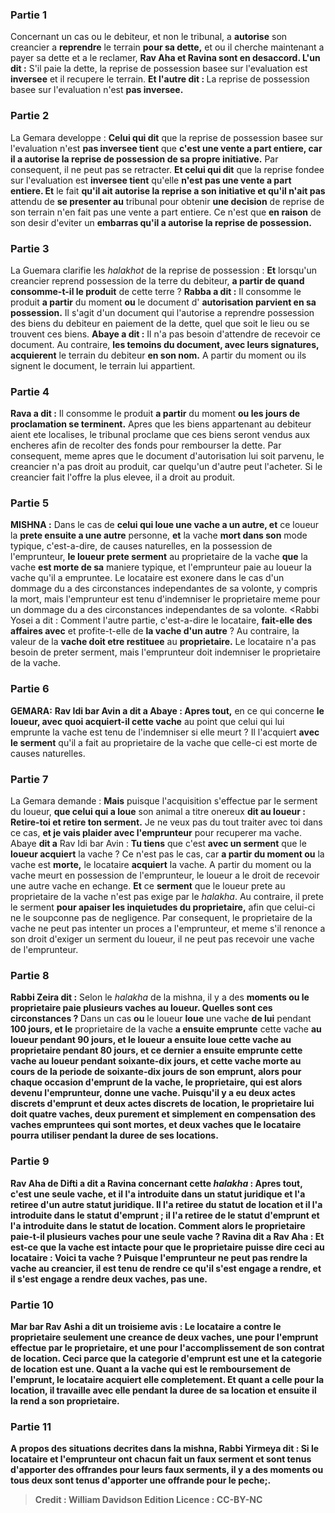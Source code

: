 
### Partie 1
Concernant un cas ou le debiteur, et non le tribunal, a <b>autorise</b> son creancier a <b>reprendre</b> le terrain <b>pour sa dette,</b> et ou il cherche maintenant a payer sa dette et a le reclamer, <b>Rav Aha et Ravina sont en desaccord. L'un dit :</b> S'il paie la dette, la reprise de possession basee sur l'evaluation est <b>inversee</b> et il recupere le terrain. <b>Et l'autre dit : </b> La reprise de possession basee sur l'evaluation n'est <b>pas inversee.</b>

### Partie 2
La Gemara developpe : <b>Celui qui dit</b> que la reprise de possession basee sur l'evaluation n'est <b>pas inversee tient</b> que <b>c'est une vente a part entiere, car il a autorise la reprise de possession de sa propre initiative.</b> Par consequent, il ne peut pas se retracter. <b>Et celui qui dit</b> que la reprise fondee sur l'evaluation est <b>inversee tient</b> qu'elle <b>n'est pas une vente a part entiere. Et</b> le fait <b>qu'il ait autorise la reprise a son initiative et qu'il n'ait pas</b> attendu de <b>se presenter au</b> tribunal pour obtenir <b>une decision</b> de reprise de son terrain n'en fait pas une vente a part entiere. Ce n'est que <b>en raison</b> de son desir d'eviter un <b>embarras qu'il a autorise la reprise de possession.</b>

### Partie 3
La Guemara clarifie les <i>halakhot</i> de la reprise de possession : <b>Et</b> lorsqu'un creancier reprend possession de la terre du debiteur, <b>a partir de quand consomme-t-il le produit</b> de cette terre ? <b>Rabba a dit :</b> Il consomme le produit <b>a partir</b> du moment <b>ou</b> le document d' <b>autorisation parvient en sa possession.</b> Il s'agit d'un document qui l'autorise a reprendre possession des biens du debiteur en paiement de la dette, quel que soit le lieu ou se trouvent ces biens. <b>Abaye a dit :</b> Il n'a pas besoin d'attendre de recevoir ce document. Au contraire, <b>les temoins du document, avec leurs signatures, acquierent</b> le terrain du debiteur <b>en son nom.</b> A partir du moment ou ils signent le document, le terrain lui appartient.

### Partie 4
<b>Rava a dit :</b> Il consomme le produit <b>a partir</b> du moment <b>ou les jours de proclamation se terminent.</b> Apres que les biens appartenant au debiteur aient ete localises, le tribunal proclame que ces biens seront vendus aux encheres afin de recolter des fonds pour rembourser la dette. Par consequent, meme apres que le document d'autorisation lui soit parvenu, le creancier n'a pas droit au produit, car quelqu'un d'autre peut l'acheter. Si le creancier fait l'offre la plus elevee, il a droit au produit.

### Partie 5
<strong>MISHNA :</strong> Dans le cas de <b>celui qui loue une vache a un autre, et</b> ce loueur la <b>prete ensuite a une autre</b> personne, <b>et</b> la vache <b>mort dans son</b> mode typique,</b> c'est-a-dire, de causes naturelles, en la possession de l'emprunteur, <b>le loueur prete serment</b> au proprietaire de la vache <b>que</b> la vache <b>est morte de sa</b> maniere typique, et l'emprunteur paie au loueur</b> la vache qu'il a empruntee. Le locataire est exonere dans le cas d'un dommage du a des circonstances independantes de sa volonte, y compris la mort, mais l'emprunteur est tenu d'indemniser le proprietaire meme pour un dommage du a des circonstances independantes de sa volonte. <Rabbi Yosei a dit : Comment l'autre</b> partie, c'est-a-dire le locataire, <b>fait-elle des affaires avec</b> et profite-t-elle de <b>la vache d'un autre</b> ? Au contraire,</b> la valeur de la <b>vache doit etre restituee</b> au <b>proprietaire.</b> Le locataire n'a pas besoin de preter serment, mais l'emprunteur doit indemniser le proprietaire de la vache.

### Partie 6
<strong>GEMARA:</strong> <b>Rav Idi bar Avin a dit a Abaye : Apres tout,</b> en ce qui concerne <b>le loueur, avec quoi acquiert-il cette vache</b> au point que celui qui lui emprunte la vache est tenu de l'indemniser si elle meurt ? Il l'acquiert <b>avec le serment</b> qu'il a fait au proprietaire de la vache que celle-ci est morte de causes naturelles.

### Partie 7
La Gemara demande : <b>Mais</b> puisque l'acquisition s'effectue par le serment du loueur, <b>que celui qui a loue</b> son animal a titre onereux <b>dit au loueur : Retire-toi et retire ton serment.</b> Je ne veux pas du tout traiter avec toi dans ce cas, <b>et je vais plaider avec l'emprunteur</b> pour recuperer ma vache. Abaye <b>dit a</b> Rav Idi bar Avin : <b>Tu tiens</b> que c'est <b>avec un serment</b> que le <b>loueur acquiert</b> la vache ? Ce n'est pas le cas, car <b>a partir du moment ou</b> la vache est <b>morte,</b> le locataire <b>acquiert</b> la vache. A partir du moment ou la vache meurt en possession de l'emprunteur, le loueur a le droit de recevoir une autre vache en echange. <b>Et</b> ce <b>serment</b> que le loueur prete au proprietaire de la vache n'est pas exige par le <i>halakha</i>. Au contraire, il prete le serment <b>pour apaiser les inquietudes du proprietaire,</b> afin que celui-ci ne le soupconne pas de negligence. Par consequent, le proprietaire de la vache ne peut pas intenter un proces a l'emprunteur, et meme s'il renonce a son droit d'exiger un serment du loueur, il ne peut pas recevoir une vache de l'emprunteur.

### Partie 8
<b>Rabbi Zeira dit :</b> Selon le <i>halakha</i> de la mishna, il y a des <b>moments ou le proprietaire paie plusieurs vaches au loueur. Quelles sont ces circonstances ? </b> Dans un cas <b>ou</b> le loueur <b>loue</b> une vache <b>de lui</b> pendant <b>100 jours, et le</b> proprietaire de la vache <b>a ensuite emprunte</b> cette vache <b>au loueur pendant <b>90 jours, et</b> le loueur <b>a ensuite loue</b> cette vache <b>au proprietaire pendant <b>80 jours, et</b> ce dernier <b>a ensuite emprunte</b> cette vache au loueur pendant <b>soixante-dix jours, et</b> cette vache <b>morte au cours</b> de la <b>periode de soixante-dix jours de son emprunt,</b> alors <b>pour chaque occasion</b> d'<b>emprunt</b> de la vache, le proprietaire, qui est alors devenu l'emprunteur, <b>donne une vache. </b> Puisqu'il y a eu deux actes discrets d'emprunt et deux actes discrets de location, le proprietaire lui doit quatre vaches, deux purement et simplement en compensation des vaches empruntees qui sont mortes, et deux vaches que le locataire pourra utiliser pendant la duree de ses locations.

### Partie 9
<b>Rav Aha de Difti a dit a Ravina</b> concernant cette <i>halakha</i> : <b>Apres tout, c'est une seule vache, et il l'a introduite dans</b> un statut juridique <b>et l'a retiree</b> d'un autre statut juridique. <b>Il l'a retiree</b> du statut de <b>location et il l'a introduite dans</b> le statut d'<b>emprunt ; il l'a retiree de</b> le statut d'<b>emprunt et l'a introduite dans</b> le statut de <b>location.</b> Comment alors le proprietaire paie-t-il plusieurs vaches pour une seule vache ? Ravina <b>dit a</b> Rav Aha : <b>Et est-ce que</b> la <b>vache est intacte</b> pour <b>que</b> le proprietaire <b>puisse dire ceci au</b> locataire : Voici ta vache ? Puisque l'emprunteur ne peut pas rendre la vache au creancier, il est tenu de rendre ce qu'il s'est engage a rendre, et il s'est engage a rendre deux vaches, pas une.

### Partie 10
<b>Mar bar Rav Ashi a dit</b> un troisieme avis : Le locataire <b>a contre</b> le proprietaire <b>seulement</b> une creance de <b>deux vaches, une pour</b> l'emprunt</b> effectue par le proprietaire, <b>et une pour</b> l'accomplissement de son <b>contrat de location</b>. Ceci parce que la <b>categorie d'emprunt est une et</b> la <b>categorie de location est une.</b> Quant a la vache qui est le remboursement <b>de</b> l'<b>emprunt,</b> le locataire <b>acquiert</b> elle <b>completement. </b> Et quant a celle <b>pour</b> la <b>location, il travaille avec elle</b> pendant la duree de <b>sa location et</b> ensuite <b>il la rend a son proprietaire.</b>

### Partie 11
A propos des situations decrites dans la mishna, <b>Rabbi Yirmeya dit :</b> Si le locataire et l'emprunteur ont chacun fait un faux serment et sont tenus d'apporter des offrandes pour leurs faux serments, il y a <b>des moments ou tous deux</b> sont tenus <b>d'apporter <b>une offrande pour le peche;</b>.

>Credit : William Davidson Edition
>Licence : CC-BY-NC